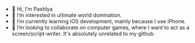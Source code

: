 - 👋 Hi, I’m Pashlya
- 👀 I’m interested in ultimate world domination. 
- 🌱 I’m currently learning iOS development, mainly because I use iPhone.
- 💞️ I’m looking to collaborate on computer games, where I want to act as a screen/script-writer. It's absolutely unrelated to my github.
 
<!---
pashlya/pashlya is a ✨ special ✨ repository because its `README.md` (this file) appears on your GitHub profile.
You can click the Preview link to take a look at your changes.
--->
